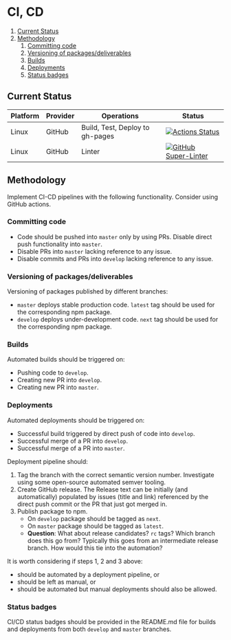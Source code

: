 # CI, CD

1. [Current Status](#current-status)
2. [Methodology](#methodology)
   1. [Committing code](#committing-code)
   2. [Versioning of packages/deliverables](#versioning-of-packagesdeliverables)
   3. [Builds](#builds)
   4. [Deployments](#deployments)
   5. [Status badges](#status-badges)

## Current Status

| Platform | Provider | Operations                      | Status                                                                                                                                                                      |
| -------- | -------- | ------------------------------- | --------------------------------------------------------------------------------------------------------------------------------------------------------------------------- |
| Linux    | GitHub   | Build, Test, Deploy to gh-pages | [![Actions Status](https://github.com/yet-another-pomodoro-timer/backend/workflows/build-test/badge.svg)](https://github.com/yet-another-pomodoro-timer/backend/actions)    |
| Linux    | GitHub   | Linter                          | [![GitHub Super-Linter](https://github.com/yet-another-pomodoro-timer/backend/workflows/Lint%20Code%20Base/badge.svg)](https://github.com/marketplace/actions/super-linter) |

## Methodology

Implement CI-CD pipelines with the following functionality. Consider using GitHub actions.

### Committing code

- Code should be pushed into `master` only by using PRs. Disable direct push functionality into `master`.
- Disable PRs into `master` lacking reference to any issue.
- Disable commits and PRs into `develop` lacking reference to any issue.

### Versioning of packages/deliverables

Versioning of packages published by different branches:

- `master` deploys stable production code. `latest` tag should be used for the corresponding npm package.
- `develop` deploys under-development code. `next` tag should be used for the corresponding npm package.

### Builds

Automated builds should be triggered on:

- Pushing code to `develop`.
- Creating new PR into `develop`.
- Creating new PR into `master`.

### Deployments

Automated deployments should be triggered on:

- Successful build triggered by direct push of code into `develop`.
- Successful merge of a PR into `develop`.
- Successful merge of a PR into `master`.

Deployment pipeline should:

1. Tag the branch with the correct semantic version number. Investigate using some open-source automated semver tooling.
2. Create GitHub release. The Release text can be initially (and automatically) populated by issues (title and link) referenced by the direct push commit or the PR that just got merged in.
3. Publish package to npm.
    - On `develop` package should be tagged as `next`.
    - On `master` package should be tagged as `latest`.
    - **Question**: What about release candidates? `rc` tags? Which branch does this go from? Typically this goes from an intermediate release branch. How would this tie into the automation?

It is worth considering if steps 1, 2 and 3 above:

- should be automated by a deployment pipeline, or
- should be left as manual, or
- should be automated but manual deployments should also be allowed.

### Status badges

CI/CD status badges should be provided in the README.md file for builds and deployments from both `develop` and `master` branches.
